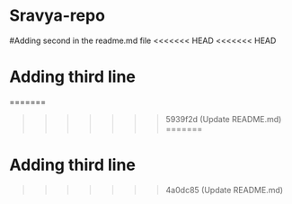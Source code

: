 # Sravya-repo

#Adding second in the readme.md file
<<<<<<< HEAD
<<<<<<< HEAD

# Adding third line
=======
>>>>>>> 5939f2d (Update README.md)
=======

# Adding third line
>>>>>>> 4a0dc85 (Update README.md)
